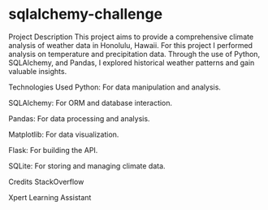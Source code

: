 # sqlalchemy-challenge

Project Description
This project aims to provide a comprehensive climate analysis of weather data in Honolulu, Hawaii. For this project I performed analysis on temperature and precipitation data. Through the use of Python, SQLAlchemy, and Pandas, I explored historical weather patterns and gain valuable insights. 

Technologies Used
Python: For data manipulation and analysis.

SQLAlchemy: For ORM and database interaction.

Pandas: For data processing and analysis.

Matplotlib: For data visualization.

Flask: For building the API.

SQLite: For storing and managing climate data.

Credits
StackOverflow

Xpert Learning Assistant